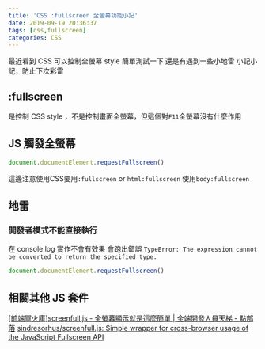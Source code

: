 ```yaml
---
title: 'CSS :fullscreen 全螢幕功能小記'
date: 2019-09-19 20:36:37
tags: [css,fullscreen]
categories: CSS
---
```


最近看到 CSS 可以控制全螢幕 style
簡單測試一下
還是有遇到一些小地雷
小記小記，防止下次彩雷

<!--more-->

## :fullscreen

是控制 CSS style ，不是控制畫面全螢幕，但這個對`F11`全螢幕沒有什麼作用

## JS 觸發全螢幕

```js
document.documentElement.requestFullscreen()
```

這邊注意使用CSS要用`:fullscreen` or `html:fullscreen`
使用`body:fullscreen`

## 地雷

### 開發者模式不能直接執行
在 console.log 實作不會有效果
會跑出錯誤
`TypeError: The expression cannot be converted to return the specified type.`

```js 
document.documentElement.requestFullscreen()
```

## 相關其他 JS 套件

[[前端軍火庫]screenfull.js - 全螢幕顯示就是這麼簡單 | 全端開發人員天梯 - 點部落](https://dotblogs.com.tw/wellwind/2016/12/20/front-end-screenfull-js)
[sindresorhus/screenfull.js: Simple wrapper for cross-browser usage of the JavaScript Fullscreen API](https://github.com/sindresorhus/screenfull.js)